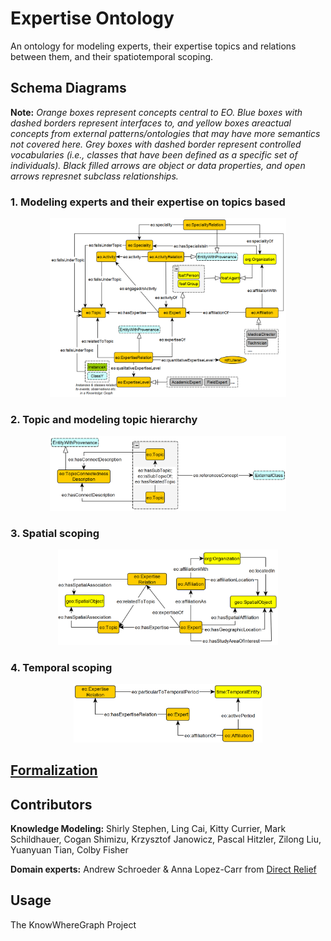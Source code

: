 # Expertise Ontology
An ontology for modeling experts, their expertise topics and relations between them, and their spatiotemporal scoping. 

## Schema Diagrams
**Note:** _Orange boxes represent concepts central to EO. Blue boxes with dashed borders represent interfaces to, and yellow boxes areactual concepts from external patterns/ontologies that may have more semantics not covered here. Grey boxes with dashed border represent controlled vocabularies (i.e., classes that have been defined as a specific set of individuals). Black filled arrows are object or data properties, and open arrows represnet subclass relationships._

### 1. Modeling experts and their expertise on topics based

<p align="center"><img src="./schema-diagrams/expert-expertise-odp-v2.png" width=75% height=50%></p>

### 2. Topic and modeling topic hierarchy

<p align="center"><img src="./schema-diagrams/topic.png" width=75% height=50%></p>

### 3. Spatial scoping

<p align="center"><img src="./schema-diagrams/spatial-scoping.png" width=70% height=50%></p>

### 4. Temporal scoping

<p align="center"><img src="./schema-diagrams/temporal-scoping.png" width=60% height=50%></p>

## [Formalization](./expertise-ontology.ttl)

## Contributors
**Knowledge Modeling:** Shirly Stephen, Ling Cai, Kitty Currier, Mark Schildhauer, Cogan Shimizu, Krzysztof Janowicz, Pascal Hitzler, Zilong Liu, Yuanyuan Tian, Colby Fisher

**Domain experts:** Andrew Schroeder & Anna Lopez-Carr from [Direct Relief
](https://www.directrelief.org/)
## Usage
The KnowWhereGraph Project
